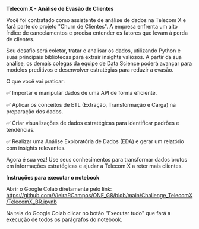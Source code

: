 **Telecom X - Análise de Evasão de Clientes**

Você foi contratado como assistente de análise de dados na Telecom X e fará parte do projeto "Churn de Clientes". A empresa enfrenta um alto índice de cancelamentos e precisa entender os fatores que levam à perda de clientes.

Seu desafio será coletar, tratar e analisar os dados, utilizando Python e suas principais bibliotecas para extrair insights valiosos. A partir da sua análise, os demais colegas da  equipe de Data Science poderá avançar para modelos preditivos e desenvolver estratégias para reduzir a evasão.

O que você vai praticar:

✅ Importar e manipular dados de uma API de forma eficiente.

✅ Aplicar os conceitos de ETL (Extração, Transformação e Carga) na preparação dos dados.

✅ Criar visualizações de dados estratégicas para identificar padrões e tendências.

✅ Realizar uma Análise Exploratória de Dados (EDA) e gerar um relatório com insights relevantes.

Agora é sua vez! Use seus conhecimentos para transformar dados brutos em informações estratégicas e ajudar a Telecom X a reter mais clientes.


**Instruções para executar o notebook**

Abrir o Google Colab diretamente pelo link:  https://github.com/VieiraRCampos/ONE_G8/blob/main/Challenge_TelecomX/TelecomX_BR.ipynb 

Na tela do Google Colab clicar no botão "Executar tudo" que fará a execução de todos os parágrafos do notebook. 
